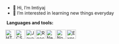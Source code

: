 - 👋 Hi, I’m Imtiyaj
- 👀 I’m interested in learning new things everyday

&nbsp;**Languages and tools:**

<img align="left" width="29px" alt="HTML5" src="https://github.com/Imtiyaj25/Imtiyaj25/assets/129411789/b8fda89f-cf08-4a17-a7b3-0392acb25fa2"/>
<img align="left" width="29px" alt="CSS3" src="https://github.com/Imtiyaj25/Imtiyaj25/assets/129411789/080eefd1-424b-4cbb-b8b8-383524220016"/>
<img align="left" width="29px" alt="JavaScript" src="https://github.com/Imtiyaj25/Imtiyaj25/assets/129411789/02363f1f-f52e-476d-a900-09517dbdaf18"/>
<img align="left" width="29px" alt="ReactJS" src="https://github.com/Imtiyaj25/Imtiyaj25/assets/129411789/422db77c-578c-49d9-8f22-16c7ba4bac59"/>
<img align="left" width="29px" alt="NextJS" src="https://github.com/Imtiyaj25/Imtiyaj25/assets/129411789/b23f2d74-3e10-4976-bd93-849fee1fb2d3"/>
<img align="left" width="29px" alt="NodeJS" src="https://github.com/Imtiyaj25/Imtiyaj25/assets/129411789/483a2057-2332-41f9-8ff1-9e86b96965ba"/>
<img align="left" width="29px" alt="ExpressJS" src="https://github.com/Imtiyaj25/Imtiyaj25/assets/129411789/62c33a43-8b5c-466c-b337-22d524483dc6"/>
<!---
Imtiyaj25/Imtiyaj25 is a ✨ special ✨ repository because its `README.md` (this file) appears on your GitHub profile.
You can click the Preview link to take a look at your changes.
--->

